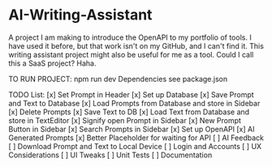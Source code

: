 # AI-Writing-Assistant
A project I am making to introduce the OpenAPI to my portfolio of tools. I have used it before, but that work isn't on my GitHub, and I can't find it. This writing assistant project might also be useful for me as a tool. Could I call this a SaaS project? Haha.

TO RUN PROJECT:
npm run dev
Dependencies see package.json 


TODO List:
[x] Set Prompt in Header
[x] Set up Database
[x] Save Prompt and Text to Database
[x] Load Prompts from Database and store in Sidebar
[x] Delete Prompts
[x] Save Text to DB
[x] Load Text from Database and store in TextEditor
[x] Signify open Prompt in Sidebar
[x] New Prompt Button in Sidebar
[x] Search Prompts in Sidebar
[x] Set up OpenAPI
[x] AI Generated Prompts
[x] Better Placeholder for waiting for API
[ ] AI Feedback
[ ] Download Prompt and Text to Local Device
[ ] Login and Accounts
[ ] UX Considerations
[ ] UI Tweaks 
[ ] Unit Tests
[ ] Documentation
